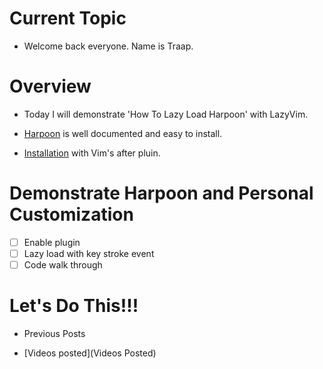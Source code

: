 # Current Topic
  - Welcome back everyone.  Name is Traap.

# Overview
  - Today I will demonstrate 'How To Lazy Load Harpoon' with LazyVim.

  - [Harpoon](https://github.com/theprimeagen/harpoon) is well documented and easy to install.

  - [Installation](https://github.com/ThePrimeagen/init.lua/tree/master/after/plugin) with Vim's after pluin.

# Demonstrate Harpoon and Personal Customization
  - [ ] Enable plugin
  - [ ] Lazy load with key stroke event
  - [ ] Code walk through

# Let's Do This!!!
  - Previous Posts

  - [Videos posted](Videos Posted)

